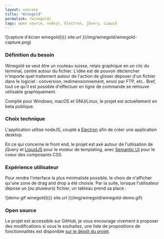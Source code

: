 ```yaml
---
layout: usecase
title: "Winegold"
permalink: /winegold/
tags: open source, nodejs, Electron, jQuery, Liquid
---
```


![capture d'écran winegold]({{ site.url }}/img/winegold/winegold-capture.png)

### Définition du besoin

Winegold se veut être un couteau suisse, relais graphique en un clic du terminal, centré autour du fichier. L'idée est de pouvoir déclencher n'importe quel traitement autour de l'action de glisser déposer d'un fichier dans le logiciel : conversion, redimensionnement, envoi par FTP, etc.. Bref, tout ce qu'il est possible d'effectuer en ligne de commande se retrouve utilisable graphiquement.

Compilé pour Windows, macOS et GNU/Linux, le projet est actuellement en beta publique.

### Choix technique

L'application utilise nodeJS, couplé a [Electron] afin de créer une application desktop.

En ce qui concerne le front end, le projet est axé autour de l'utilisation de jQuery et [LiquidJS] pour le moteur de templating, avec [Semantic UI] pour le coeur des composants CSS.

[Electron]: https://github.com/electron/electron
[Express]: http://expressjs.com/fr/
[LiquidJS]: http://harttle.land/liquidjs/
[Semantic UI]: https://semantic-ui.com/

### Expérience utilisateur

Pour rendre l'interface la plus minimaliste possible, le choix de n'afficher qu'une zone de drag and drop a été choisie. Par la suite, lorsque l'utilisateur dépose un (ou plusieurs) fichier, un tableau prend sa place :

![demo gif winegold]({{ site.url }}/img/winegold/winegold-demo.gif)


### Open source

Le projet est accessible sur GitHub, je vous encourage vivement à proposer des modifications si vous le souhaitez, une liste de propositions de fonctionnalités est disponible [sur le dépôt du projet](https://github.com/arthurlacoste/winegold/blob/master/docs/todo.md).
